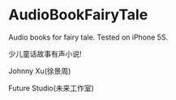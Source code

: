 # AudioBookFairyTale

Audio books for fairy tale. Tested on iPhone 5S.

少儿童话故事有声小说! 

Johnny Xu(徐景周)

Future Studio(未来工作室)
